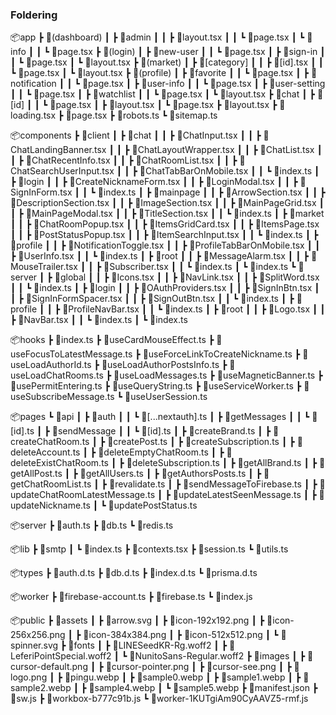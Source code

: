 ### Foldering

📦app
┣ 📂(dashboard)
┃ ┣ 📂admin
┃ ┃ ┣ 📜layout.tsx
┃ ┃ ┗ 📜page.tsx
┃ ┗ 📂info
┃ ┃ ┗ 📜page.tsx
┣ 📂(login)
┃ ┣ 📂new-user
┃ ┃ ┗ 📜page.tsx
┃ ┣ 📂sign-in
┃ ┃ ┗ 📜page.tsx
┃ ┗ 📜layout.tsx
┣ 📂(market)
┃ ┣ 📂[category]
┃ ┃ ┣ 📜[id].tsx
┃ ┃ ┗ 📜page.tsx
┃ ┗ 📜layout.tsx
┣ 📂(profile)
┃ ┣ 📂favorite
┃ ┃ ┗ 📜page.tsx
┃ ┣ 📂notification
┃ ┃ ┗ 📜page.tsx
┃ ┣ 📂user-info
┃ ┃ ┗ 📜page.tsx
┃ ┣ 📂user-setting
┃ ┃ ┗ 📜page.tsx
┃ ┣ 📂watchlist
┃ ┃ ┗ 📜page.tsx
┃ ┗ 📜layout.tsx
┣ 📂chat
┃ ┣ 📂[id]
┃ ┃ ┗ 📜page.tsx
┃ ┣ 📜layout.tsx
┃ ┗ 📜page.tsx
┣ 📜layout.tsx
┣ 📜loading.tsx
┣ 📜page.tsx
┣ 📜robots.ts
┗ 📜sitemap.ts

📦components
┣ 📂client
┃ ┣ 📂chat
┃ ┃ ┣ 📜ChatInput.tsx
┃ ┃ ┣ 📜ChatLandingBanner.tsx
┃ ┃ ┣ 📜ChatLayoutWrapper.tsx
┃ ┃ ┣ 📜ChatList.tsx
┃ ┃ ┣ 📜ChatRecentInfo.tsx
┃ ┃ ┣ 📜ChatRoomList.tsx
┃ ┃ ┣ 📜ChatSearchUserInput.tsx
┃ ┃ ┣ 📜ChatTabBarOnMobile.tsx
┃ ┃ ┗ 📜index.ts
┃ ┣ 📂login
┃ ┃ ┣ 📜CreateNicknameForm.tsx
┃ ┃ ┣ 📜LoginModal.tsx
┃ ┃ ┣ 📜SignInForm.tsx
┃ ┃ ┗ 📜index.ts
┃ ┣ 📂mainpage
┃ ┃ ┣ 📜ArrowSection.tsx
┃ ┃ ┣ 📜DescriptionSection.tsx
┃ ┃ ┣ 📜ImageSection.tsx
┃ ┃ ┣ 📜MainPageGrid.tsx
┃ ┃ ┣ 📜MainPageModal.tsx
┃ ┃ ┣ 📜TitleSection.tsx
┃ ┃ ┗ 📜index.ts
┃ ┣ 📂market
┃ ┃ ┣ 📜ChatRoomPopup.tsx
┃ ┃ ┣ 📜ItemsGridCard.tsx
┃ ┃ ┣ 📜ItemsPage.tsx
┃ ┃ ┣ 📜PostStatusPopup.tsx
┃ ┃ ┣ 📜ItemSearchInput.tsx
┃ ┃ ┗ 📜index.ts
┃ ┣ 📂profile
┃ ┃ ┣ 📜NotificationToggle.tsx
┃ ┃ ┣ 📜ProfileTabBarOnMobile.tsx
┃ ┃ ┣ 📜UserInfo.tsx
┃ ┃ ┗ 📜index.ts
┃ ┣ 📂root
┃ ┃ ┣ 📜MessageAlarm.tsx
┃ ┃ ┣ 📜MouseTrailer.tsx
┃ ┃ ┣ 📜Subscriber.tsx
┃ ┃ ┗ 📜index.ts
┃ ┗ 📜index.ts
┗ 📂server
┃ ┣ 📂global
┃ ┃ ┣ 📜Icons.tsx
┃ ┃ ┣ 📜NavLink.tsx
┃ ┃ ┣ 📜SplitWord.tsx
┃ ┃ ┗ 📜index.ts
┃ ┣ 📂login
┃ ┃ ┣ 📜OAuthProviders.tsx
┃ ┃ ┣ 📜SignInBtn.tsx
┃ ┃ ┣ 📜SignInFormSpacer.tsx
┃ ┃ ┣ 📜SignOutBtn.tsx
┃ ┃ ┗ 📜index.ts
┃ ┣ 📂profile
┃ ┃ ┣ 📜ProfileNavBar.tsx
┃ ┃ ┗ 📜index.ts
┃ ┣ 📂root
┃ ┃ ┣ 📜Logo.tsx
┃ ┃ ┣ 📜NavBar.tsx
┃ ┃ ┗ 📜index.ts
┃ ┗ 📜index.ts

📦hooks
┣ 📜index.ts
┣ 📜useCardMouseEffect.ts
┣ 📜useFocusToLatestMessage.ts
┣ 📜useForceLinkToCreateNickname.ts
┣ 📜useLoadAuthorId.ts
┣ 📜useLoadAuthorPostsInfo.ts
┣ 📜useLoadChatRooms.ts
┣ 📜useLoadMessages.ts
┣ 📜useMagneticBanner.ts
┣ 📜usePermitEntering.ts
┣ 📜useQueryString.ts
┣ 📜useServiceWorker.ts
┣ 📜useSubscribeMessage.ts
┗ 📜useUserSession.ts

📦pages
┗ 📂api
┃ ┣ 📂auth
┃ ┃ ┗ 📜[...nextauth].ts
┃ ┣ 📂getMessages
┃ ┃ ┗ 📜[id].ts
┃ ┣ 📂sendMessage
┃ ┃ ┗ 📜[id].ts
┃ ┣ 📜createBrand.ts
┃ ┣ 📜createChatRoom.ts
┃ ┣ 📜createPost.ts
┃ ┣ 📜createSubscription.ts
┃ ┣ 📜deleteAccount.ts
┃ ┣ 📜deleteEmptyChatRoom.ts
┃ ┣ 📜deleteExistChatRoom.ts
┃ ┣ 📜deleteSubscription.ts
┃ ┣ 📜getAllBrand.ts
┃ ┣ 📜getAllPost.ts
┃ ┣ 📜getAllUsers.ts
┃ ┣ 📜getAuthorsPosts.ts
┃ ┣ 📜getChatRoomList.ts
┃ ┣ 📜revalidate.ts
┃ ┣ 📜sendMessageToFirebase.ts
┃ ┣ 📜updateChatRoomLatestMessage.ts
┃ ┣ 📜updateLatestSeenMessage.ts
┃ ┣ 📜updateNickname.ts
┃ ┗ 📜updatePostStatus.ts

📦server
┣ 📜auth.ts
┣ 📜db.ts
┗ 📜redis.ts

📦lib
┣ 📂smtp
┃ ┗ 📜index.ts
┣ 📜contexts.tsx
┣ 📜session.ts
┗ 📜utils.ts

📦types
┣ 📜auth.d.ts
┣ 📜db.d.ts
┣ 📜index.d.ts
┗ 📜prisma.d.ts

📦worker
┣ 📜firebase-account.ts
┣ 📜firebase.ts
┗ 📜index.js

📦public
┣ 📂assets
┃ ┣ 📜arrow.svg
┃ ┣ 📜icon-192x192.png
┃ ┣ 📜icon-256x256.png
┃ ┣ 📜icon-384x384.png
┃ ┣ 📜icon-512x512.png
┃ ┗ 📜spinner.svg
┣ 📂fonts
┃ ┣ 📜LINESeedKR-Rg.woff2
┃ ┣ 📜LeferiPointSpecial.woff2
┃ ┗ 📜NunitoSans-Regular.woff2
┣ 📂images
┃ ┣ 📜cursor-default.png
┃ ┣ 📜cursor-pointer.png
┃ ┣ 📜cursor-see.png
┃ ┣ 📜logo.png
┃ ┣ 📜pingu.webp
┃ ┣ 📜sample0.webp
┃ ┣ 📜sample1.webp
┃ ┣ 📜sample2.webp
┃ ┣ 📜sample4.webp
┃ ┗ 📜sample5.webp
┣ 📜manifest.json
┣ 📜sw.js
┣ 📜workbox-b777c91b.js
┗ 📜worker-1KUTgiAm90CyAAVZ5-rmf.js
